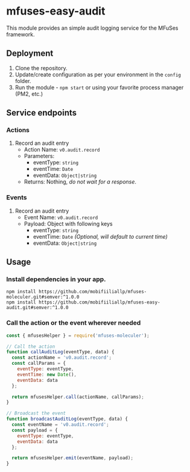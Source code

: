 # mfuses-easy-audit

This module provides an simple audit logging service for the MFuSes framework.

## Deployment

1. Clone the repository.
2. Update/create configuration as per your environment in the `config` folder.
3. Run the module - `npm start` or using your favorite process manager (PM2, etc.)

## Service endpoints

### Actions
1. Record an audit entry
      * Action Name: `v0.audit.record`
      * Parameters: 
        * eventType: `string`
        * eventTime: `Date`
        * eventData: `Object|string`
      * Returns: Nothing, *do not wait for a response*.

### Events
1. Record an audit entry
      * Event Name: `v0.audit.record`
      * Payload: Object with following keys
        * eventType: `string`
        * eventTime: `Date` *(Optional, will default to current time)*
        * eventData: `Object|string`

## Usage
### Install dependencies in your app.
```shell
npm install https://github.com/mobifiiliallp/mfuses-moleculer.git#semver:^1.0.0
npm install https://github.com/mobifiiliallp/mfuses-easy-audit.git#semver:^1.0.0
```
### Call the action or the event wherever needed
```js
const { mfusesHelper } = require('mfuses-moleculer');

// Call the action 
function callAuditLog(eventType, data) {
  const actionName = 'v0.audit.record';
  const callParams = {
    eventType: eventType,
    eventTime: new Date(),
    eventData: data
  };

  return mfusesHelper.call(actionName, callParams);
}

// Broadcast the event
function broadcastAuditLog(eventType, data) {
  const eventName = 'v0.audit.record';
  const payload = {
    eventType: eventType,
    eventData: data
  };

  return mfusesHelper.emit(eventName, payload);
}
  ```